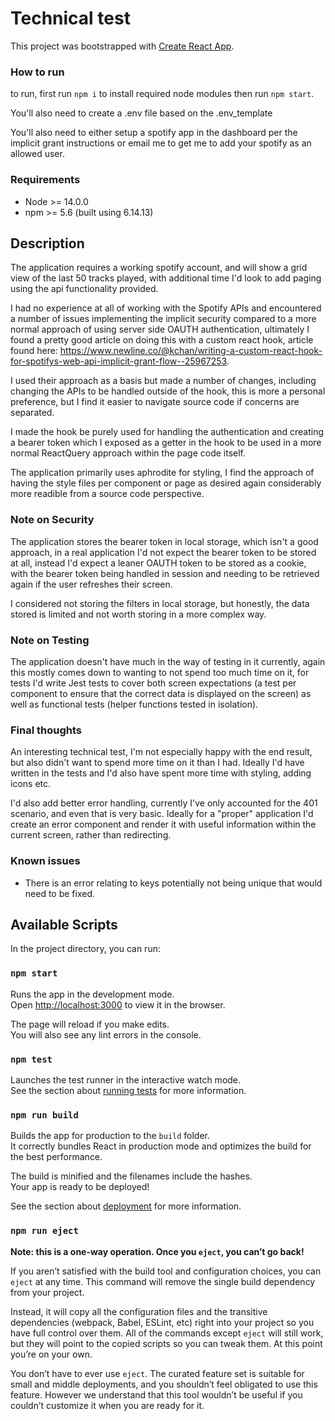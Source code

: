 # Technical test

This project was bootstrapped with [Create React App](https://github.com/facebook/create-react-app).

### How to run

to run, first run `npm i` to install required node modules then run `npm start`.

You'll also need to create a .env file based on the .env_template

You'll also need to either setup a spotify app in the dashboard per the implicit grant instructions or email me to get me to add your spotify as an allowed user.

### Requirements
- Node >= 14.0.0
- npm >= 5.6 (built using 6.14.13)

## Description

The application requires a working spotify account, and will show a grid view of the last 50 tracks played, with additional time I'd look to add paging using the api functionality provided.

I had no experience at all of working with the Spotify APIs and encountered a number of issues implementing the implicit security compared to a more normal approach of using server side OAUTH authentication,
ultimately I found a pretty good article on doing this with a custom react hook, article found here: https://www.newline.co/@kchan/writing-a-custom-react-hook-for-spotifys-web-api-implicit-grant-flow--25967253.

I used their approach as a basis but made a number of changes, including changing the APIs to be handled outside of the hook, this is more a personal preference, but I find it easier to navigate source code if concerns are separated.

I made the hook be purely used for handling the authentication and creating a bearer token which I exposed as a getter in the hook to be used in a more normal ReactQuery approach within the page code itself. 

The application primarily uses aphrodite for styling, I find the approach of having the style files per component or page as desired again considerably more readible from a source code perspective.

### Note on Security

The application stores the bearer token in local storage, which isn't a good approach, in a real application I'd not expect the bearer token to be stored at all, instead I'd expect a leaner OAUTH token to be stored as a cookie, 
with the bearer token being handled in session and needing to be retrieved again if the user refreshes their screen. 

I considered not storing the filters in local storage, but honestly, the data stored is limited and not worth storing in a more complex way. 

### Note on Testing

The application doesn't have much in the way of testing in it currently, again this mostly comes down to wanting to not spend too much time on it, for tests I'd write Jest tests to cover both screen expectations
(a test per component to ensure that the correct data is displayed on the screen) as well as functional tests (helper functions tested in isolation).

### Final thoughts

An interesting technical test, I'm not especially happy with the end result, but also didn't want to spend more time on it than I had. Ideally I'd have written in the tests and I'd also have spent more time with styling, adding icons etc. 

I'd also add better error handling, currently I've only accounted for the 401 scenario, and even that is very basic. Ideally for a "proper" application I'd create an error component and render it with useful information within the current
screen, rather than redirecting.

### Known issues
- There is an error relating to keys potentially not being unique that would need to be fixed.


## Available Scripts

In the project directory, you can run:

### `npm start`

Runs the app in the development mode.\
Open [http://localhost:3000](http://localhost:3000) to view it in the browser.

The page will reload if you make edits.\
You will also see any lint errors in the console.

### `npm test`

Launches the test runner in the interactive watch mode.\
See the section about [running tests](https://facebook.github.io/create-react-app/docs/running-tests) for more information.

### `npm run build`

Builds the app for production to the `build` folder.\
It correctly bundles React in production mode and optimizes the build for the best performance.

The build is minified and the filenames include the hashes.\
Your app is ready to be deployed!

See the section about [deployment](https://facebook.github.io/create-react-app/docs/deployment) for more information.

### `npm run eject`

**Note: this is a one-way operation. Once you `eject`, you can’t go back!**

If you aren’t satisfied with the build tool and configuration choices, you can `eject` at any time. This command will remove the single build dependency from your project.

Instead, it will copy all the configuration files and the transitive dependencies (webpack, Babel, ESLint, etc) right into your project so you have full control over them. All of the commands except `eject` will still work, but they will point to the copied scripts so you can tweak them. At this point you’re on your own.

You don’t have to ever use `eject`. The curated feature set is suitable for small and middle deployments, and you shouldn’t feel obligated to use this feature. However we understand that this tool wouldn’t be useful if you couldn’t customize it when you are ready for it.

